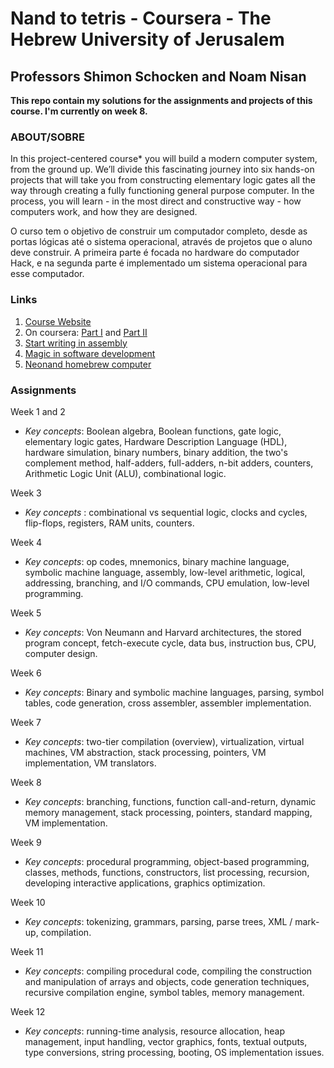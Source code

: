 Nand to tetris - Coursera - The Hebrew University of Jerusalem
=======
Professors Shimon Schocken and Noam Nisan
--------

**This repo contain my solutions for the assignments and projects of this course. I'm currently on week 8.**

### ABOUT/SOBRE

In this project-centered course* you will build a modern computer system, from the ground up. We’ll divide this fascinating journey into six hands-on projects that will take you from constructing elementary logic gates all the way through creating a fully functioning general purpose computer. In the process, you will learn - in the most direct and constructive way - how computers work, and how they are designed.

O curso tem o objetivo de construir um computador completo, desde as portas lógicas até o sistema operacional, através de projetos que o aluno deve construir. A primeira parte é focada no hardware do computador Hack, e na segunda parte é implementado um sistema operacional para esse computador.

### **Links**
1. [Course Website](https://www.nand2tetris.org/)
2. On coursera: [Part I](https://www.coursera.org/learn/build-a-computer) and [Part II](https://www.coursera.org/learn/nand2tetris2)
3. [Start writing in assembly](https://skilldrick.github.io/easy6502/)
4. [Magic in software development](http://skilldrick.co.uk/2011/04/magic-in-software-development/)
5. [Neonand homebrew computer](https://hackaday.io/project/9795-nedonand-homebrew-computer)

### **Assignments**

Week 1 and 2  
- *Key concepts*: Boolean algebra, Boolean functions, gate logic, elementary logic gates, Hardware Description Language (HDL), hardware simulation, binary numbers, binary addition, the two's complement method, half-adders, full-adders, n-bit adders, counters, Arithmetic Logic Unit (ALU), combinational logic. 

Week 3  
- *Key concepts* : combinational vs sequential logic, clocks and cycles, flip-flops, registers, RAM units, counters.

Week 4  
- *Key concepts*: op codes, mnemonics, binary machine language, symbolic machine language, assembly, low-level arithmetic, logical, addressing, branching, and I/O commands, CPU emulation, low-level programming.

Week 5  
- *Key concepts*: Von Neumann and Harvard architectures, the stored program concept, fetch-execute cycle, data bus, instruction bus, CPU, computer design.

Week 6  
- *Key concepts*: Binary and symbolic machine languages, parsing, symbol tables, code generation, cross assembler, assembler implementation.
 
Week 7  
- *Key concepts*: two-tier compilation (overview), virtualization, virtual machines, VM abstraction, stack processing, pointers, VM implementation, VM translators.

Week 8  
- *Key concepts*: branching, functions, function call-and-return, dynamic memory management, stack processing, pointers, standard mapping, VM implementation.

Week 9  
- *Key concepts*: procedural programming, object-based programming, classes, methods, functions, constructors, list processing, recursion, developing interactive applications, graphics optimization. 

Week 10  
- *Key concepts*: tokenizing, grammars, parsing, parse trees, XML / mark-up, compilation.

Week 11  
- *Key concepts*:  compiling procedural code, compiling the construction and manipulation of arrays and objects, code generation techniques, recursive compilation engine, symbol tables, memory management.

Week 12  
- *Key concepts*: running-time analysis, resource allocation, heap management, input handling, vector graphics, fonts, textual outputs, type conversions, string processing, booting, OS implementation issues.
